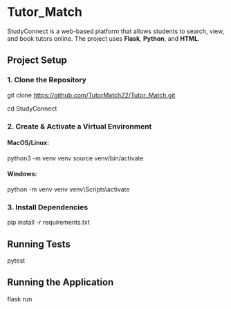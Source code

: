 # Tutor_Match
StudyConnect is a web-based platform that allows students to search, view, and book tutors online. The project uses **Flask**, **Python**, and **HTML**.
## Project Setup

### 1. Clone the Repository

git clone https://github.com/TutorMatch22/Tutor_Match.git

cd StudyConnect

### 2. Create & Activate a Virtual Environment
#### MacOS/Linux:

python3 -m venv venv
source venv/bin/activate

#### Windows:

python -m venv venv
venv\Scripts\activate

### 3. Install Dependencies
pip install -r requirements.txt

## Running Tests
pytest

## Running the Application
flask run



